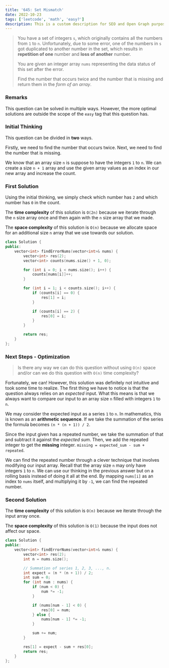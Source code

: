 ```yaml
---
title: '645: Set Mismatch'
date: 2022-10-23
tags: ['leetcode', 'math', 'easy?']
description: This is a custom description for SEO and Open Graph purposes. If it's not provided, it defaults to auto-generated excerpts of the page content.
---
```


> You have a set of integers `s`, which originally contains all the numbers from `1` to `n`. Unfortunately, due to some error, one of the numbers in `s` got duplicated to another number in the set, which results in **repetition of one** number and **loss of another** number.
>
> You are given an integer array `nums` representing the data status of this set after the error.
>
> Find the number that occurs twice and the number that is missing and return them in the _form of an array_.

### Remarks

This question can be solved in multiple ways. However, the more optimal solutions are outside the scope of the `easy` tag that this question has.

### Initial Thinking

This question can be divided in **two** ways.

Firstly, we need to find the number that occurs twice. Next, we need to find the number that is missing.

We know that an array size `n` is suppose to have the integers `1` to `n`. We can create a size `n + 1` array and use the given array values as an index in our new array and increase the count.

### First Solution

Using the initial thinking, we simply check which number has `2` and which number has `0` in the count.

The **time complexity** of this solution is `O(2n)` because we iterate through the `n` size array once and then again with the `n` size array that we made.

The **space complexity** of this solution is `O(n)` because we allocate space for an additional size `n` array that we use towards our solution.

```cpp
class Solution {
public:
    vector<int> findErrorNums(vector<int>& nums) {
        vector<int> res(2);
        vector<int> counts(nums.size() + 1, 0);

        for (int i = 0; i < nums.size(); i++) {
            counts[nums[i]]++;
        }

        for (int i = 1; i < counts.size(); i++) {
            if (counts[i] == 0) {
                res[1] = i;
            }

            if (counts[i] == 2) {
                res[0] = i;
            }
        }

        return res;
    }
};

```

### Next Steps - Optimization

> Is there any way we can do this question without using `O(n)` space and/or can we do this question with `O(n)` time complexity?

Fortunately, we can! However, this solution was definitely not intuitive and took some time to realize. The first thing we have to notice is that the question always relies on an _expected_ input. What this means is that we always want to compare our input to an array size `n` filled with integers `1` to `n`.

We may consider the expected input as a series `1` to `n`. In mathematics, this is known as an **arithmetic sequence**. If we take the summation of the series the formula becomes `(n * (n + 1)) / 2`.

Since the input given has a repeated number, we take the summation of that and subtract it against the _expected sum_. Then, we add the repeated integer to get the **missing** integer. `missing = expected_sum - sum + repeated`.

We can find the repeated number through a clever technique that involves modifying our input array. Recall that the array size `n` may only have integers `1` to `n`. We can use our thinking in the previous answer but on a rolling basis instead of doing it all at the end. By mapping `nums[i]` as an index to `nums` itself, and multiplying it by `-1`, we can find the repeated number.

### Second Solution

The **time complexity** of this solution is `O(n)` because we iterate through the input array once.

The **space complexity** of this solution is `O(1)` because the input does not affect our space.

```cpp
class Solution {
public:
    vector<int> findErrorNums(vector<int>& nums) {
        vector<int> res(2);
        int n = nums.size();

        // Summation of series 1, 2, 3, ..., n.
        int expect = (n * (n + 1)) / 2;
        int sum = 0;
        for (int num : nums) {
            if (num < 0) {
                num *= -1;
            }

            if (nums[num - 1] < 0) {
                res[0] = num;
            } else {
                nums[num - 1] *= -1;
            }

            sum += num;
        }

        res[1] = expect - sum + res[0];
        return res;
    }
};
```
